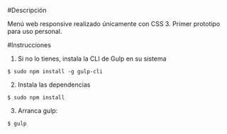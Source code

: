 #Descripción

Menú web responsive realizado únicamente con CSS 3. Primer prototipo para uso personal.

#Instrucciones
1) Si no lo tienes, instala la CLI de Gulp en su sistema

~~~
$ sudo npm install -g gulp-cli
~~~

2) Instala las dependencias

~~~
$ sudo npm install
~~~

3) Arranca gulp:

~~~
$ gulp
~~~



